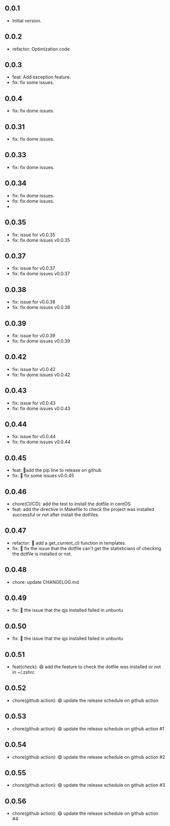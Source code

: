 ## 0.0.1
- Initial version.

## 0.0.2
- refactor: Optimization code

## 0.0.3
- feat: Add exception feature.
- fix: fix some issues.

## 0.0.4 
- fix: fix dome issues.

## 0.0.31
- fix: fix dome issues.

## 0.0.33
- fix: fix dome issues.

## 0.0.34
- fix: fix dome issues.
- fix: fix dome issues.
- 
## 0.0.35
- fix: issue for v0.0.35
- fix: fix dome issues v0.0.35

## 0.0.37
- fix: issue for v0.0.37
- fix: fix dome issues v0.0.37

## 0.0.38
- fix: issue for v0.0.38
- fix: fix dome issues v0.0.38

## 0.0.39
- fix: issue for v0.0.39
- fix: fix dome issues v0.0.39

## 0.0.42
- fix: issue for v0.0.42
- fix: fix dome issues v0.0.42

## 0.0.43
- fix: issue for v0.0.43
- fix: fix dome issues v0.0.43

## 0.0.44
- fix: issue for v0.0.44
- fix: fix dome issues v0.0.44

## 0.0.45
- feat:  🎉add the pip line to release on github
- fix: :bug: fix some issues v0.0.45 

## 0.0.46
- chore(CI/CD):  add the test to install the dotfile in centOS
- feat: add the directive in Makefile to check the project was installed successful or not after install the dotfiles.

## 0.0.47
- refactor:  🎉 add a get_current_cli function in templates.
- fix: :bug: fix the issue that the dotfile can't get the statisticians of checking the dotfile is installed or not.

## 0.0.48
- chore:  update CHANGELOG.md

## 0.0.49
- fix:  :bug: the issue that the qjs installed failed in unbuntu

## 0.0.50
- fix:  :bug: the issue that the qjs installed failed in unbuntu

## 0.0.51
- feat(check):  :smile: add the feature to check the dotfile was installed or not in ~/.zshrc

## 0.0.52
- chore(github action):  :smile: update the release schedule on github action

## 0.0.53
- chore(github action):  :smile: update the release schedule on github action #1

## 0.0.54
- chore(github action):  :smile: update the release schedule on github action #2

## 0.0.55
- chore(github action):  :smile: update the release schedule on github action #3

## 0.0.56
- chore(github action):  :smile: update the release schedule on github action #4
